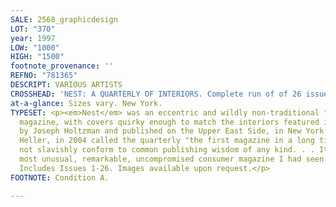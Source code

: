 ```yaml
---
SALE: 2568_graphicdesign
LOT: "370"
year: 1997
LOW: "1000"
HIGH: "1500"
footnote_provenance: ''
REFNO: "781365"
DESCRIPT: VARIOUS ARTISTS
CROSSHEAD: 'NEST: A QUARTERLY OF INTERIORS. Complete run of of 26 issues. 1997-2004.'
at-a-glance: Sizes vary. New York.
TYPESET: <p><em>Nest</em> was an eccentric and wildly non-traditional "interior design"
  magazine, with covers quirky enough to match the interiors featured inside, founded
  by Joseph Holtzman and published on the Upper East Side, in New York City. Steven
  Heller, in 2004 called the quarterly "the first magazine in a long time that did
  not slavishly conform to common publishing wisdom of any kind. . . It was also the
  most unusual, remarkable, uncompromised consumer magazine I had seen ever" (Aiga.org).
  Includes Issues 1-26. Images available upon request.</p>
FOOTNOTE: Condition A.

---
```

